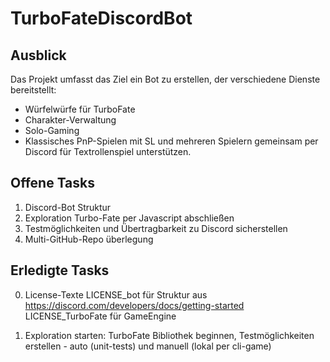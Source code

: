 # TurboFateDiscordBot

## Ausblick

Das Projekt umfasst das Ziel ein Bot zu erstellen, der verschiedene Dienste bereitstellt:

- Würfelwürfe für TurboFate
- Charakter-Verwaltung
- Solo-Gaming
- Klassisches PnP-Spielen mit SL und mehreren Spielern gemeinsam per Discord für Textrollenspiel unterstützen.


## Offene Tasks

1. Discord-Bot Struktur
2. Exploration Turbo-Fate per Javascript abschließen
3. Testmöglichkeiten und Übertragbarkeit zu Discord sicherstellen
4. Multi-GitHub-Repo überlegung

## Erledigte Tasks

0. License-Texte
LICENSE_bot für Struktur aus https://discord.com/developers/docs/getting-started
LICENSE_TurboFate für GameEngine

1. Exploration starten: TurboFate Bibliothek beginnen, Testmöglichkeiten erstellen - auto (unit-tests) und manuell (lokal per cli-game)

